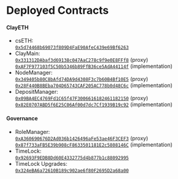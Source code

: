 # Deployed Contracts

#### ClayETH

* csETH:\
  [`0x5d74468b69073f809D4FaE90AfeC439e69Bf6263`](https://etherscan.io/address/0x5d74468b69073f809D4FaE90AfeC439e69Bf6263)
* ClayMain:\
  [`0x331312DAbaf3d69138c047AaC278c9f9e0E8FFf8`](https://etherscan.io/address/0x331312DAbaf3d69138c047AaC278c9f9e0E8FFf8) (proxy)\
  [`0xAF7F977103f5C50b5346b89FfB36ce5AdA44114f`](https://etherscan.io/address/0xAF7F977103f5C50b5346b89FfB36ce5AdA44114f) (implementation)
* NodeManager:\
  [`0x349405b80C8bAfd74DA9d4308F3c7b60B4Bf10E5`](https://etherscan.io/address/0x349405b80C8bAfd74DA9d4308F3c7b60B4Bf10E5) (proxy)\
  [`0x28F440B8BEba704D65743CAF205AC778b0d48C6c`](https://etherscan.io/address/0x28F440B8BEba704D65743CAF205AC778b0d48C6c) (implementation)
* DepositManager:\
  [`0x09BA4EC4769Fd1C65f47F3006616182461182150`](https://etherscan.io/address/0x09BA4EC4769Fd1C65f47F3006616182461182150) (proxy)\
  [`0x82E0707ABD5f6E25C06Af00d7dc7Cf1939B19c92`](https://etherscan.io/address/0x82E0707ABD5f6E25C06Af00d7dc7Cf1939B19c92) (implementation)

#### Governance

* RoleManager:\
  [`0xA360690676D2Ad036b1426496aFe53ae46F3CEF3`](https://etherscan.io/address/0xA360690676D2Ad036b1426496aFe53ae46F3CEF3) (proxy)\
  [`0x87f733aFB5E39b908cF8633501181E2c5808146C`](https://etherscan.io/address/0x87f733aFB5E39b908cF8633501181E2c5808146C) (implementation)
* TimeLock:\
  [`0x92693F9EDB8Dd60E4332775d4b877b1c88092995`](https://etherscan.io/address/0x92693F9EDB8Dd60E4332775d4b877b1c88092995)
* TimeLock Upgrades:\
  [`0x324eBA6a72610B189c902ae6f80F2695D2a68a00`](https://etherscan.io/address/0x324eBA6a72610B189c902ae6f80F2695D2a68a00)

